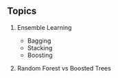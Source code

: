 ## Topics
1. Ensemble Learning
    - Bagging
    - Stacking
    - Boosting

2. Random Forest vs Boosted Trees